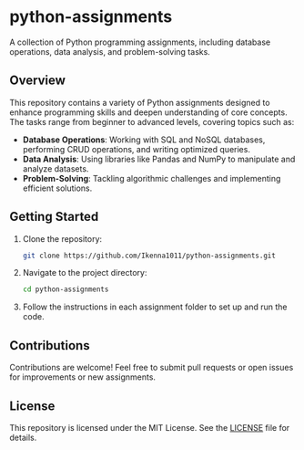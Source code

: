 # python-assignments

A collection of Python programming assignments, including database operations, data analysis, and problem-solving tasks.

## Overview

This repository contains a variety of Python assignments designed to enhance programming skills and deepen understanding of core concepts. The tasks range from beginner to advanced levels, covering topics such as:

- **Database Operations**: Working with SQL and NoSQL databases, performing CRUD operations, and writing optimized queries.
- **Data Analysis**: Using libraries like Pandas and NumPy to manipulate and analyze datasets.
- **Problem-Solving**: Tackling algorithmic challenges and implementing efficient solutions.

## Getting Started

1. Clone the repository:
   ```bash
   git clone https://github.com/Ikenna1011/python-assignments.git
   ```
2. Navigate to the project directory:
   ```bash
   cd python-assignments
   ```
3. Follow the instructions in each assignment folder to set up and run the code.

## Contributions

Contributions are welcome! Feel free to submit pull requests or open issues for improvements or new assignments.

## License

This repository is licensed under the MIT License. See the [LICENSE](LICENSE) file for details.

